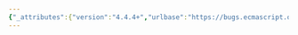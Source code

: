 ```yaml
---
{"_attributes":{"version":"4.4.4+","urlbase":"https://bugs.ecmascript.org/","maintainer":"dherman@mozilla.com"},"bug":{"bug_id":726,"creation_ts":"2012-10-05 12:52:00 -0700","short_desc":"15.9.3.2: phrasing of step 2.a","delta_ts":"2012-10-26 15:34:24 -0700","product":"Draft for 6th Edition","component":"editorial issue","version":"Rev 10: September 27, 2012 Draft","rep_platform":"All","op_sys":"All","bug_status":"RESOLVED","resolution":"FIXED","priority":"Normal","bug_severity":"enhancement","everconfirmed":true,"reporter":{"uid":"jmdyck","name":"Michael Dyck"},"assigned_to":{"uid":"allen","name":"Allen Wirfs-Brock"},"long_desc":[{"commentid":1853,"comment_count":0,"who":{"uid":"jmdyck","name":"Michael Dyck"},"bug_when":"2012-10-05 12:52:19 -0700","thetext":"In 15.9.3.2 \"new Date (value)\",\nstep 2.a says:\n    a. Parse v as a date, in exactly the same manner as for the parse method\n       (15.9.4.2); let V be the time value for this date. If the parse resulted\n       in an abrupt completion, return the Completion Record.\n\nTo be more consistent with phrasing used elsewhere, you could change this to:\n    a. Let V be the result of parsing v as a date, in exactly the same manner\n       as for the parse method (15.9.4.2).\n    b. ReturnIfAbrupt(V)."},{"commentid":2012,"comment_count":1,"who":{"uid":"allen","name":"Allen Wirfs-Brock"},"bug_when":"2012-10-24 12:26:31 -0700","thetext":"corrected in rev 11 editor's draft"},{"commentid":2159,"comment_count":2,"who":{"uid":"allen","name":"Allen Wirfs-Brock"},"bug_when":"2012-10-26 15:34:24 -0700","thetext":"in October 26, 2012 release draft"}]}}
---
```

